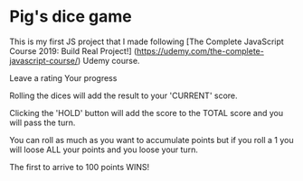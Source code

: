 # Pig's dice game

This is my first JS project that I made following [The Complete JavaScript Course 2019: Build Real Project!] (https://udemy.com/the-complete-javascript-course/) Udemy course.

Leave a rating
Your progress

Rolling the dices will add the result to your 'CURRENT' score.

Clicking the 'HOLD' button will add the score to the TOTAL score and you will pass the turn.



You can roll as much as you want to accumulate points but if you roll a 1 you will loose ALL your points and you loose your turn.

The first to arrive to 100 points WINS!
